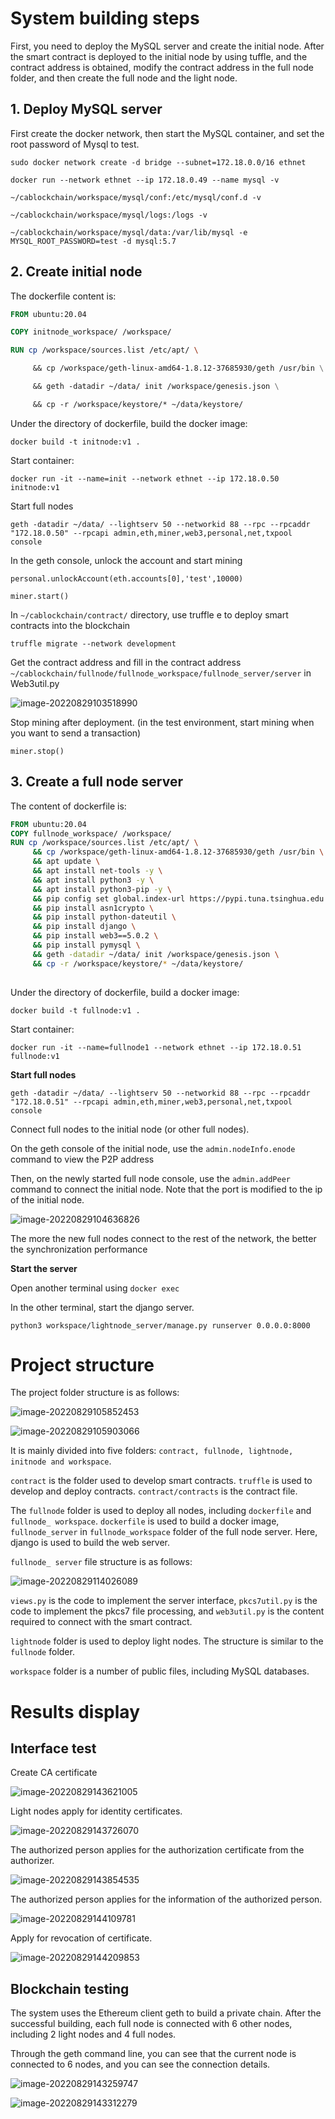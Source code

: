 # System building steps

First, you need to deploy the MySQL server and create the initial node. After the smart contract is deployed to the initial node by using tuffle, and the contract address is obtained, modify the contract address in the full node folder, and then create the full node and the light node.



## 1. Deploy MySQL server

First create the docker network, then start the MySQL container, and set the root password of Mysql to test.

```shell
sudo docker network create -d bridge --subnet=172.18.0.0/16 ethnet

docker run --network ethnet --ip 172.18.0.49 --name mysql -v

~/cablockchain/workspace/mysql/conf:/etc/mysql/conf.d -v

~/cablockchain/workspace/mysql/logs:/logs -v

~/cablockchain/workspace/mysql/data:/var/lib/mysql -e MYSQL_ROOT_PASSWORD=test -d mysql:5.7
```



## 2. Create initial node

The dockerfile content is:

```dockerfile
FROM ubuntu:20.04

COPY initnode_workspace/ /workspace/

RUN cp /workspace/sources.list /etc/apt/ \

     && cp /workspace/geth-linux-amd64-1.8.12-37685930/geth /usr/bin \

     && geth -datadir ~/data/ init /workspace/genesis.json \

     && cp -r /workspace/keystore/* ~/data/keystore/
```



Under the directory of dockerfile, build the docker image:

```shell
docker build -t initnode:v1 .
```



Start container:

```shell
docker run -it --name=init --network ethnet --ip 172.18.0.50 initnode:v1
```



Start full nodes

```shell
geth -datadir ~/data/ --lightserv 50 --networkid 88 --rpc --rpcaddr "172.18.0.50" --rpcapi admin,eth,miner,web3,personal,net,txpool console
```



In the geth console, unlock the account and start mining

```
personal.unlockAccount(eth.accounts[0],'test',10000)

miner.start()
```



In `~/cablockchain/contract/` directory, use truffle e to deploy smart contracts into the blockchain

```shell
truffle migrate --network development
```



Get the contract address and fill in the contract address
`~/cablockchain/fullnode/fullnode_workspace/fullnode_server/server`  in Web3util.py 

![image-20220829103518990](https://github.com/windluckme/MSc-Project-2110951/raw/main/img/image-20220829103518990.png)



Stop mining after deployment. (in the test environment, start mining when you want to send a transaction)

```shell
miner.stop()
```





## 3. Create a full node server

The content of dockerfile is:

```dockerfile
FROM ubuntu:20.04
COPY fullnode_workspace/ /workspace/
RUN cp /workspace/sources.list /etc/apt/ \
     && cp /workspace/geth-linux-amd64-1.8.12-37685930/geth /usr/bin \
     && apt update \
     && apt install net-tools -y \
     && apt install python3 -y \
     && apt install python3-pip -y \
     && pip config set global.index-url https://pypi.tuna.tsinghua.edu.cn/simple \
     && pip install asn1crypto \
     && pip install python-dateutil \
     && pip install django \
     && pip install web3==5.0.2 \
     && pip install pymysql \
     && geth -datadir ~/data/ init /workspace/genesis.json \
     && cp -r /workspace/keystore/* ~/data/keystore/
     
```



Under the directory of dockerfile, build a docker image:

```shell
docker build -t fullnode:v1 .
```



Start container:

```shell
docker run -it --name=fullnode1 --network ethnet --ip 172.18.0.51 fullnode:v1
```



**Start full nodes**

```shell
geth -datadir ~/data/ --lightserv 50 --networkid 88 --rpc --rpcaddr "172.18.0.51" --rpcapi admin,eth,miner,web3,personal,net,txpool console
```



Connect full nodes to the initial node (or other full nodes).

On the geth console of the initial node, use the `admin.nodeInfo.enode` command to view the P2P address

Then, on the newly started full node console, use the `admin.addPeer` command to connect the initial node. Note that the port is modified to the ip of the initial node.

![image-20220829104636826](https://github.com/windluckme/MSc-Project-2110951/raw/main/img/image-20220829104636826.png)



The more the new full nodes connect to the rest of the network, the better the synchronization performance



**Start the server**

Open another terminal using `docker exec`

In the other terminal, start the django server.

```shell
python3 workspace/lightnode_server/manage.py runserver 0.0.0.0:8000
```





# Project structure

The project folder structure is as follows:

![image-20220829105852453](https://github.com/windluckme/MSc-Project-2110951/raw/main/img/image-20220829105852453.png)



![image-20220829105903066](https://github.com/windluckme/MSc-Project-2110951/raw/main/img/image-20220829105903066.png)

It is mainly divided into five folders: `contract, fullnode, lightnode, initnode and workspace`.

`contract` is the folder used to develop smart contracts. `truffle` is used to develop and deploy contracts. `contract/contracts` is the contract file.

The `fullnode` folder is used to deploy all nodes, including `dockerfile` and `fullnode_ workspace`. `dockerfile` is used to build a docker image, `fullnode_server` in  `fullnode_workspace` folder of the full node server. Here, django is used to build the web server.



`fullnode_ server` file structure is as follows:

![image-20220829114026089](https://github.com/windluckme/MSc-Project-2110951/raw/main/img/image-20220829114026089.png)



`views.py` is the code to implement the server interface, `pkcs7util.py` is the code to implement the pkcs7 file processing, and `web3util.py` is the content required to connect with the smart contract.



`lightnode` folder is used to deploy light nodes. The structure is similar to the `fullnode` folder.



`workspace` folder is a number of public files, including MySQL databases.





# Results display

## Interface test

Create CA certificate

![image-20220829143621005](https://github.com/windluckme/MSc-Project-2110951/raw/main/img/image-20220829143621005.png)



Light nodes apply for identity certificates.

![image-20220829143726070](https://github.com/windluckme/MSc-Project-2110951/raw/main/img/image-20220829143726070.png)

The authorized person applies for the authorization certificate from the authorizer.

![image-20220829143854535](https://github.com/windluckme/MSc-Project-2110951/raw/main/img/image-20220829143854535.png)

The authorized person applies for the information of the authorized person.

![image-20220829144109781](https://github.com/windluckme/MSc-Project-2110951/raw/main/img/image-20220829144109781.png)



Apply for revocation of certificate.

![image-20220829144209853](https://github.com/windluckme/MSc-Project-2110951/raw/main/img/image-20220829144209853.png)


## Blockchain testing

The system uses the Ethereum client geth to build a private chain. After the successful building, each full node is connected with 6 other nodes, including 2 light nodes and 4 full nodes.

Through the geth command line, you can see that the current node is connected to 6 nodes, and you can see the connection details.

![image-20220829143259747](https://github.com/windluckme/MSc-Project-2110951/raw/main/img/image-20220829143259747.png)

![image-20220829143312279](https://github.com/windluckme/MSc-Project-2110951/raw/main/img/image-20220829143312279.png)
